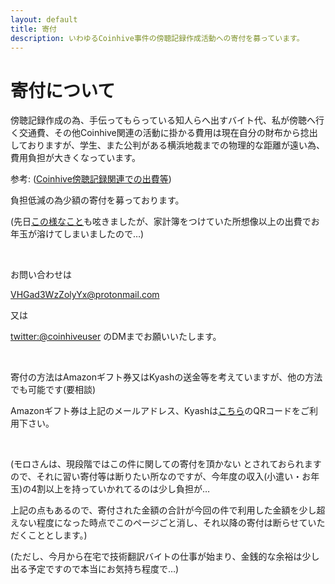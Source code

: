 ```yaml
---
layout: default
title: 寄付
description: いわゆるCoinhive事件の傍聴記録作成活動への寄付を募っています。
---
```


# 寄付について

傍聴記録作成の為、手伝ってもらっている知人らへ出すバイト代、私が傍聴へ行く交通費、その他Coinhive関連の活動に掛かる費用は現在自分の財布から捻出しておりますが、学生、また公判がある横浜地裁までの物理的な距離が遠い為、費用負担が大きくなっています。

参考: ([Coinhive傍聴記録関連での出費等](https://coinhiveuser.github.io/donation/accounts/record.html))

負担低減の為少額の寄付を募っております。

(先日[この様なこと](https://twitter.com/coinhiveuser/status/1090594712744906753)も呟きましたが、家計簿をつけていた所想像以上の出費でお年玉が溶けてしまいましたので…)

<br/>

お問い合わせは

[VHGad3WzZolyYx@protonmail.com](mailto:VHGad3WzZolyYx@protonmail.com)

又は

[twitter:@coinhiveuser](https://twitter.com/coinhiveuser) のDMまでお願いいたします。

<br/>

寄付の方法はAmazonギフト券又はKyashの送金等を考えていますが、他の方法でも可能です(要相談)

Amazonギフト券は上記のメールアドレス、Kyashは[こちら](https://coinhiveuser.github.io/donation/kyash.jpg)のQRコードをご利用下さい。

<br/>

(モロさんは、現段階ではこの件に関しての寄付を頂かない とされておられますので、それに習い寄付等は断りたい所なのですが、今年度の収入(小遣い・お年玉)の4割以上を持っていかれてるのは少し負担が…

上記の点もあるので、寄付された金額の合計が今回の件で利用した金額を少し超えない程度になった時点でこのページごと消し、それ以降の寄付は断らせていただくこととします。)



(ただし、今月から在宅で技術翻訳バイトの仕事が始まり、金銭的な余裕は少し出る予定ですので本当にお気持ち程度で…)

